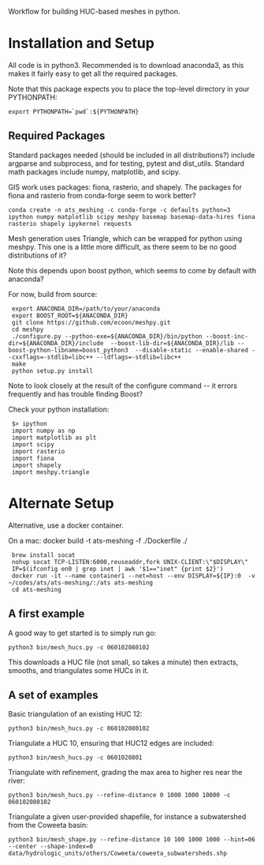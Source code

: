 Workflow for building HUC-based meshes in python.

Installation and Setup
========================
All code is in python3.  Recommended is to download anaconda3, as this
makes it fairly easy to get all the required packages.

Note that this package expects you to place the top-level directory in your PYTHONPATH:

    export PYTHONPATH=`pwd`:${PYTHONPATH}

Required Packages
-------------------

Standard packages needed (should be included in all distributions?) include argparse and subprocess, and for testing, pytest and dist_utils.
Standard math packages include numpy, matplotlib, and scipy.

GIS work uses packages: fiona, rasterio, and shapely.
The packages for fiona and rasterio from conda-forge seem to work better?

    conda create -n ats_meshing -c conda-forge -c defaults python=3 ipython numpy matplotlib scipy meshpy basemap basemap-data-hires fiona rasterio shapely ipykernel requests

Mesh generation uses Triangle, which can be wrapped for python using
meshpy.  This one is a little more difficult, as there seem to be no
good distributions of it?


Note this depends upon boost python, which seems to come by default
with anaconda?

For now, build from source:

     export ANACONDA_DIR=/path/to/your/anaconda
     export BOOST_ROOT=${ANACONDA_DIR}
     git clone https://github.com/ecoon/meshpy.git
     cd meshpy
     ./configure.py --python-exe=${ANACONDA_DIR}/bin/python --boost-inc-dir=${ANACONDA_DIR}/include  --boost-lib-dir=${ANACONDA_DIR}/lib --boost-python-libname=boost_python3  --disable-static --enable-shared --cxxflags=-stdlib=libc++ --ldflags=-stdlib=libc++
     make
     python setup.py install

Note to look closely at the result of the configure command -- it
errors frequently and has trouble finding Boost?

Check your python installation:

     $> ipython
     import numpy as np
     import matplotlib as plt
     import scipy
     import rasterio
     import fiona
     import shapely
     import meshpy.triangle


Alternate Setup
==================
Alternative, use a docker container.

On a mac:
     docker build -t ats-meshing -f ./Dockerfile ./

     brew install socat
     nohup socat TCP-LISTEN:6000,reuseaddr,fork UNIX-CLIENT:\"$DISPLAY\"
     IP=$(ifconfig en0 | grep inet | awk '$1=="inet" {print $2}')
     docker run -it --name container1 --net=host --env DISPLAY=${IP}:0  -v ~/codes/ats/ats-meshing/:/ats ats-meshing
     cd ats-meshing


A first example
----------------

A good way to get started is to simply run go:

    python3 bin/mesh_hucs.py -c 060102080102

This downloads a HUC file (not small, so takes a minute) then
extracts, smooths, and triangulates some HUCs in it.

A set of examples
-------------------

Basic triangulation of an existing HUC 12:

    python3 bin/mesh_hucs.py -c 060102080102

Triangulate a HUC 10, ensuring that HUC12 edges are included:

    python3 bin/mesh_hucs.py -c 0601020801

Triangulate with refinement, grading the max area to higher res near the river:

    python3 bin/mesh_hucs.py --refine-distance 0 1000 1000 10000 -c 060102080102

Triangulate a given user-provided shapefile, for instance a subwatershed from the Coweeta basin:

    python3 bin/mesh_shape.py --refine-distance 10 100 1000 1000 --hint=06 --center --shape-index=0 data/hydrologic_units/others/Coweeta/coweeta_subwatersheds.shp            
